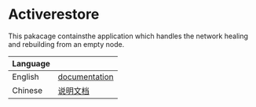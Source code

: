 # Activerestore

This pakacage containsthe application which handles the network healing and rebuilding from an empty node.

|Language| |
|--------|-|
|English| [documentation](https://github.com/activeledger/activeledger/blob/master/docs//en-gb/restore.md)|
|Chinese| [说明文档](https://github.com/activeledger/activeledger/blob/master/docs//zh-cn/restore.md)|